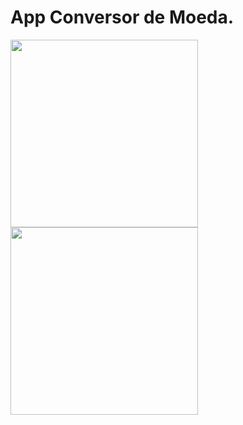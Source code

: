 # App Conversor de Moeda.

<div align="lefht">
<img src="https://user-images.githubusercontent.com/82022487/167738196-86ec95bb-8ee3-4640-ba61-52c877ee5829.jpeg" width="300px" />
<img src="https://user-images.githubusercontent.com/82022487/167738201-da3f5056-b24d-46ab-b1f1-a0c86019489b.jpeg" width="300px" />


</div>
